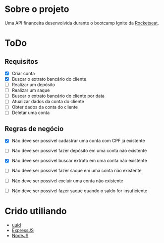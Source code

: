 # Sobre o projeto
Uma API financeira desenvolvida durante o bootcamp Ignite da [Rocketseat](https://github.com/rocketseat-education).
# ToDo
## Requisitos
- [x] Criar conta
- [x] Buscar o extrato bancário do cliente
- [ ] Realizar um depósito
- [ ] Realizar um saque
- [ ] Buscar o extrato bancário do cliente por data
- [ ] Atualizar dados da conta do cliente
- [ ] Obter dados da conta do cliente
- [ ] Deletar uma conta
## Regras de negócio
- [x] Não deve ser possível cadastrar uma conta com CPF já existente
- [ ] Não deve ser possível fazer depósito em uma conta não existente
- [x] Não deve ser possível buscar extrato em uma conta não existente
- [ ] Não deve ser possível fazer saque em uma conta não existente
- [ ] Não deve ser possível excluir uma conta não existente
- [ ] Não deve ser possível fazer saque quando o saldo for insuficiente


# Crido utiliando
* [uuid](https://www.npmjs.com/package/uuid)
* [ExpressJS](https://expressjs.com/pt-br/)
* [NodeJS](https://nodejs.org/en/)
